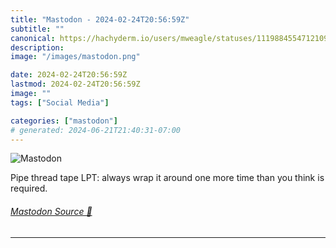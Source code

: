 ```yaml
---
title: "Mastodon - 2024-02-24T20:56:59Z"
subtitle: ""
canonical: https://hachyderm.io/users/mweagle/statuses/111988455471210990
description:
image: "/images/mastodon.png"

date: 2024-02-24T20:56:59Z
lastmod: 2024-02-24T20:56:59Z
image: ""
tags: ["Social Media"]

categories: ["mastodon"]
# generated: 2024-06-21T21:40:31-07:00
---
```

![Mastodon](/images/mastodon.png)

<p>Pipe thread tape LPT: always wrap it around one more time than you think is required.</p>


###### [Mastodon Source 🐘](https://hachyderm.io/@mweagle/111988455471210990)

___
